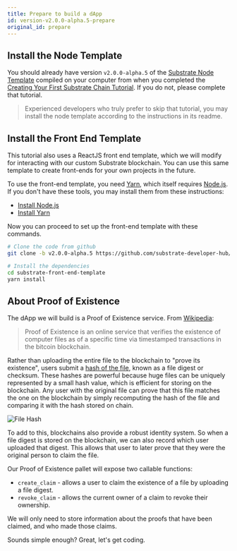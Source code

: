 ```yaml
---
title: Prepare to build a dApp
id: version-v2.0.0-alpha.5-prepare
original_id: prepare
---
```


## Install the Node Template

You should already have version `v2.0.0-alpha.5` of the [Substrate Node
Template](https://github.com/substrate-developer-hub/substrate-node-template) compiled on your
computer from when you completed the [Creating Your First Substrate Chain
Tutorial](tutorials/creating-your-first-substrate-chain/index.md). If you do not, please complete that
tutorial.

> Experienced developers who truly prefer to skip that tutorial, you may install the node template according to the instructions in its readme.

## Install the Front End Template

This tutorial also uses a ReactJS front end template, which we will modify for interacting with our
custom Substrate blockchain. You can use this same template to create front-ends for your own
projects in the future.

To use the front-end template, you need [Yarn](https://yarnpkg.com), which itself requires  [Node.js](https://nodejs.org/). If you don't have these tools, you may install them from these instructions:

* [Install Node.js](https://nodejs.org/en/download/)
* [Install Yarn](https://yarnpkg.com/lang/en/docs/install/)

Now you can proceed to set up the front-end template with these commands.

```bash
# Clone the code from github
git clone -b v2.0.0-alpha.5 https://github.com/substrate-developer-hub/substrate-front-end-template

# Install the dependencies
cd substrate-front-end-template
yarn install
```

## About Proof of Existence

The dApp we will build is a Proof of Existence service. From [Wikipedia](https://en.wikipedia.org/wiki/Proof_of_Existence):

> Proof of Existence is an online service that verifies the existence of computer files as of a
> specific time via timestamped transactions in the bitcoin blockchain.

Rather than uploading the entire file to the blockchain to "prove its existence", users submit a
[hash of the file](https://en.wikipedia.org/wiki/File_verification), known as a file digest or
checksum. These hashes are powerful because huge files can be uniquely represented by a small hash
value, which is efficient for storing on the blockchain. Any user with the original file can prove
that this file matches the one on the blockchain by simply recomputing the hash of the file and
comparing it with the hash stored on chain.

![File Hash](assets/file-hash.png)

To add to this, blockchains also provide a robust identity system. So when a file digest is
stored on the blockchain, we can also record which user uploaded that digest. This allows that user
to later prove that they were the original person to claim the file.

Our Proof of Existence pallet will expose two callable functions:

* `create_claim` - allows a user to claim the existence of a file by uploading a file digest.
* `revoke_claim` - allows the current owner of a claim to revoke their ownership.

We will only need to store information about the proofs that have been claimed, and who made those
claims.

Sounds simple enough? Great, let's get coding.
